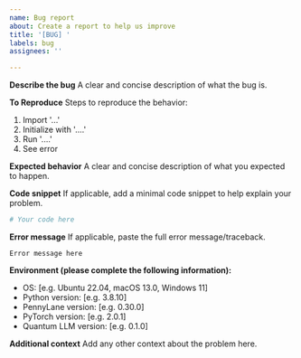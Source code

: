 ```yaml
---
name: Bug report
about: Create a report to help us improve
title: '[BUG] '
labels: bug
assignees: ''

---
```


**Describe the bug**
A clear and concise description of what the bug is.

**To Reproduce**
Steps to reproduce the behavior:
1. Import '...'
2. Initialize with '....'
3. Run '....'
4. See error

**Expected behavior**
A clear and concise description of what you expected to happen.

**Code snippet**
If applicable, add a minimal code snippet to help explain your problem.

```python
# Your code here
```

**Error message**
If applicable, paste the full error message/traceback.

```
Error message here
```

**Environment (please complete the following information):**
 - OS: [e.g. Ubuntu 22.04, macOS 13.0, Windows 11]
 - Python version: [e.g. 3.8.10]
 - PennyLane version: [e.g. 0.30.0]
 - PyTorch version: [e.g. 2.0.1]
 - Quantum LLM version: [e.g. 0.1.0]

**Additional context**
Add any other context about the problem here.